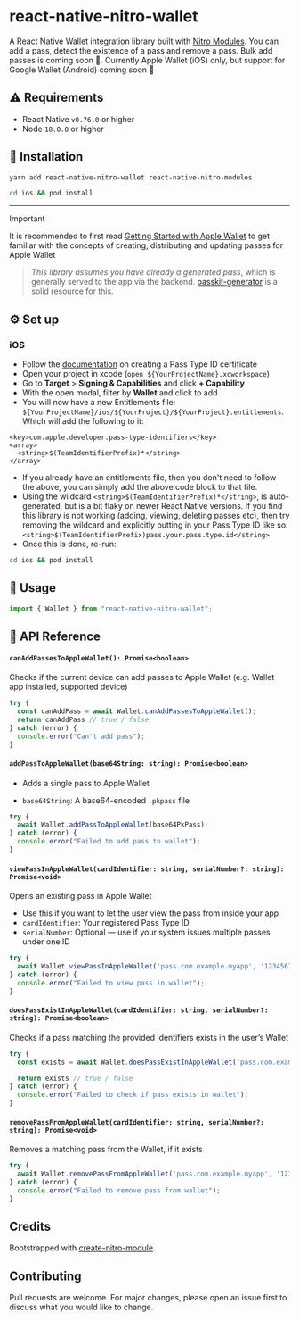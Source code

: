 # react-native-nitro-wallet

A React Native Wallet integration library built with [Nitro Modules](https://github.com/mrousavy/nitro). You can add a pass, detect the existence of a pass and remove a pass. Bulk add passes is coming soon 🚧. Currently Apple Wallet (iOS) only, but support for Google Wallet (Android) coming soon 👀 

## ⚠️ Requirements

- React Native `v0.76.0` or higher
- Node `18.0.0` or higher

## 🔧 Installation
```bash
yarn add react-native-nitro-wallet react-native-nitro-modules

cd ios && pod install
```
---

> [!IMPORTANT]
> It is recommended to first read [Getting Started with Apple Wallet](https://developer.apple.com/wallet/get-started/) to get familiar with the concepts of creating, distributing and updating passes for Apple Wallet 

> _This library assumes you have already a generated pass_, which is generally served to the app via the backend. [passkit-generator](https://www.npmjs.com/package/passkit-generator) is a solid resource for this. 

## ⚙️ Set up 
### iOS
- Follow the [documentation](https://developer.apple.com/help/account/capabilities/create-wallet-identifiers-and-certificates/) on creating a Pass Type ID certificate 
- Open your project in xcode (`open ${YourProjectName}.xcworkspace`)
- Go to __Target__ > __Signing & Capabilities__ and click __+ Capability__
- With the open modal, filter by __Wallet__ and click to add 
- You will now have a new Entitlements file: `${YourProjectName}/ios/${YourProject}/${YourProject}.entitlements`. Which will add the following to it: 
```
<key>com.apple.developer.pass-type-identifiers</key>
<array>
  <string>$(TeamIdentifierPrefix)*</string>
</array>
```
- If you already have an entitlements file, then you don't need to follow the above, you can simply add the above code block to that file. 
- Using the wildcard `<string>$(TeamIdentifierPrefix)*</string>`, is auto-generated, but is a bit flaky on newer React Native versions. If you find this library is not working (adding, viewing, deleting passes etc), then try removing the wildcard and explicitly putting in your Pass Type ID like so: `<string>$(TeamIdentifierPrefix)pass.your.pass.type.id</string>`
- Once this is done, re-run: 

```bash
cd ios && pod install
```

## 🚀 Usage 

```ts
import { Wallet } from "react-native-nitro-wallet";
```

## 📘 API Reference
#### `canAddPassesToAppleWallet(): Promise<boolean>`
Checks if the current device can add passes to Apple Wallet (e.g. Wallet app installed, supported device)

```ts
try {
  const canAddPass = await Wallet.canAddPassesToAppleWallet();
  return canAddPass // true / false
} catch (error) {
  console.error("Can't add pass");
}
```

#### `addPassToAppleWallet(base64String: string): Promise<boolean>`
- Adds a single pass to Apple Wallet

- `base64String`: A base64-encoded `.pkpass` file

```ts
try {
  await Wallet.addPassToAppleWallet(base64PkPass);
} catch (error) {
  console.error("Failed to add pass to wallet");
}
```

#### `viewPassInAppleWallet(cardIdentifier: string, serialNumber?: string): Promise<void>`
Opens an existing pass in Apple Wallet
- Use this if you want to let the user view the pass from inside your app
- `cardIdentifier`: Your registered Pass Type ID
- `serialNumber`: Optional — use if your system issues multiple passes under one ID


```ts
try {
  await Wallet.viewPassInAppleWallet('pass.com.example.myapp', '1234567890');
} catch (error) {
  console.error("Failed to view pass in wallet");
}
```

#### `doesPassExistInAppleWallet(cardIdentifier: string, serialNumber?: string): Promise<boolean>`
Checks if a pass matching the provided identifiers exists in the user’s Wallet

```ts
try {
  const exists = await Wallet.doesPassExistInAppleWallet('pass.com.example.myapp', '1234567890');

  return exists // true / false
} catch (error) {
  console.error("Failed to check if pass exists in wallet");
}
```

#### `removePassFromAppleWallet(cardIdentifier: string, serialNumber?: string): Promise<void>`
Removes a matching pass from the Wallet, if it exists

```ts
try {
  await Wallet.removePassFromAppleWallet('pass.com.example.myapp', '1234567890');
} catch (error) {
  console.error("Failed to remove pass from wallet");
}
```

## Credits

Bootstrapped with [create-nitro-module](https://github.com/patrickkabwe/create-nitro-module).

## Contributing

Pull requests are welcome. For major changes, please open an issue first to discuss what you would like to change.

